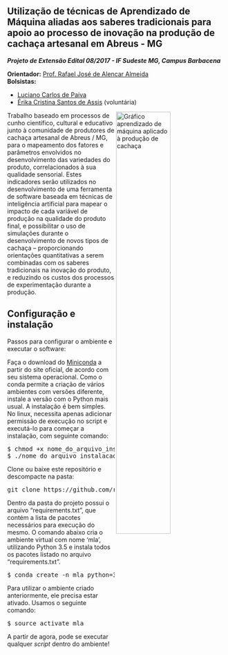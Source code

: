 ## Utilização de técnicas de Aprendizado de Máquina aliadas aos saberes tradicionais para apoio ao processo de inovação na produção de cachaça artesanal em Abreus - MG

___Projeto de Extensão Edital 08/2017 - IF Sudeste MG, Campus Barbacena___

__Orientador:__ <a href="http://lattes.cnpq.br/3995585094514614" target="_blank">Prof. Rafael José de Alencar Almeida</a><br />
__Bolsistas:__
- <a href="http://lattes.cnpq.br/4539575610533576" target="_blank">Luciano Carlos de Paiva</a>
- <a href="http://lattes.cnpq.br/1080835313733221" target="_blank">Érika Cristina Santos de Assis</a> (voluntária)

<img align="right" width="50%" src="http://aprendizadodemaquina.com.br/grafico_aguradente.png?v=3" alt="Gráfico aprendizado de máquina aplicado à produção de cachaça">

<p>Trabalho baseado em processos de cunho científico, cultural e educativo junto à comunidade de produtores de cachaça artesanal de Abreus / MG, para o mapeamento dos fatores e parâmetros envolvidos no desenvolvimento das variedades do produto, correlacionados à sua qualidade sensorial. Estes indicadores serão utilizados no desenvolvimento de uma ferramenta de software baseada em técnicas de inteligência artificial para mapear o impacto de cada variável de produção na qualidade do produto final, e possibilitar o uso de simulações durante o desenvolvimento de novos tipos de cachaça – proporcionando orientações quantitativas a serem combinadas com os saberes tradicionais na inovação do produto, e reduzindo os custos dos processos de experimentação durante a produção.</p>

## Configuração e instalação

Passos para configurar o ambiente e executar o software:

<p>Faça o download do <a href="https://conda.io/miniconda.html" target="_blank">Miniconda</a> a partir do site oficial, de acordo com seu sistema operacional. Como o conda permite a criação de vários ambientes com versões diferente, instale a versão com o Python mais usual. A instalação é bem simples. No linux, necessita apenas adicionar permissão de execução no script e executá-lo para começar a instalação, com seguinte comando:</p>

<pre>
$ chmod +x nome_do_arquivo_instalacao.sh
$ ./nome_do_arquivo_instalacao.sh
</pre>

<p>
Clone ou baixe este repositório e descompacte na pasta:
</p>
<pre>git clone https://github.com/rafjaa/aprendizado_maquina_aguardente.git</pre>

<p>Dentro da pasta do projeto possui o arquivo “requirements.txt”, que contém a lista de pacotes necessários para execução do mesmo. O comando abaixo cria o ambiente virtual com nome ‘mla’, utilizando Python 3.5 e instala todos os pacotes listado no arquivo “requirements.txt”.</p>
<pre>
$ conda create -n mla python=3.6 --file requirements.txt
</pre>
<p>
Para utilizar o ambiente criado anteriormente, ele precisa estar ativado. Usamos o seguinte comando:
</p>
<pre>
$ source activate mla
</pre>

<p>
A partir de agora, pode se executar qualquer <i>script</i> dentro do ambiente!
</p>


